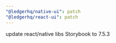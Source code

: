 ```yaml
---
"@ledgerhq/native-ui": patch
"@ledgerhq/react-ui": patch
---
```


update react/native libs Storybook to 7.5.3
